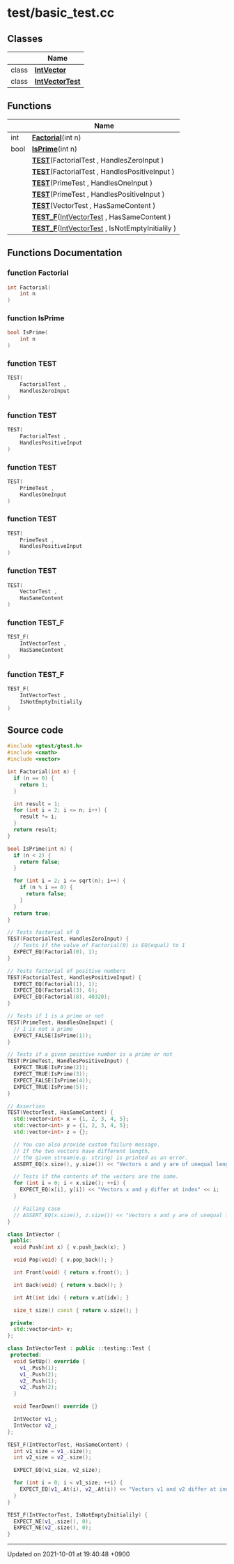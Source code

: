 

# test/basic_test.cc



## Classes

|                | Name           |
| -------------- | -------------- |
| class | **[IntVector](/Classes/IntVector)**  |
| class | **[IntVectorTest](/Classes/IntVectorTest)**  |

## Functions

|                | Name           |
| -------------- | -------------- |
| int | **[Factorial](/Files/test/basic_test.cc#function-factorial)**(int n) |
| bool | **[IsPrime](/Files/test/basic_test.cc#function-isprime)**(int n) |
| | **[TEST](/Files/test/basic_test.cc#function-test)**(FactorialTest , HandlesZeroInput ) |
| | **[TEST](/Files/test/basic_test.cc#function-test)**(FactorialTest , HandlesPositiveInput ) |
| | **[TEST](/Files/test/basic_test.cc#function-test)**(PrimeTest , HandlesOneInput ) |
| | **[TEST](/Files/test/basic_test.cc#function-test)**(PrimeTest , HandlesPositiveInput ) |
| | **[TEST](/Files/test/basic_test.cc#function-test)**(VectorTest , HasSameContent ) |
| | **[TEST_F](/Files/test/basic_test.cc#function-test_f)**(<a href="/Classes/IntVectorTest">IntVectorTest</a> , HasSameContent ) |
| | **[TEST_F](/Files/test/basic_test.cc#function-test_f)**(<a href="/Classes/IntVectorTest">IntVectorTest</a> , IsNotEmptyInitialily ) |


## Functions Documentation

### function Factorial

```cpp
int Factorial(
    int n
)
```


### function IsPrime

```cpp
bool IsPrime(
    int n
)
```


### function TEST

```cpp
TEST(
    FactorialTest ,
    HandlesZeroInput 
)
```


### function TEST

```cpp
TEST(
    FactorialTest ,
    HandlesPositiveInput 
)
```


### function TEST

```cpp
TEST(
    PrimeTest ,
    HandlesOneInput 
)
```


### function TEST

```cpp
TEST(
    PrimeTest ,
    HandlesPositiveInput 
)
```


### function TEST

```cpp
TEST(
    VectorTest ,
    HasSameContent 
)
```


### function TEST_F

```cpp
TEST_F(
    IntVectorTest ,
    HasSameContent 
)
```


### function TEST_F

```cpp
TEST_F(
    IntVectorTest ,
    IsNotEmptyInitialily 
)
```




## Source code

```cpp
#include <gtest/gtest.h>
#include <cmath>
#include <vector>

int Factorial(int n) {
  if (n == 0) {
    return 1;
  }

  int result = 1;
  for (int i = 2; i <= n; i++) {
    result *= i;
  }
  return result;
}

bool IsPrime(int n) {
  if (n < 2) {
    return false;
  }

  for (int i = 2; i <= sqrt(n); i++) {
    if (n % i == 0) {
      return false;
    }
  }
  return true;
}

// Tests factorial of 0
TEST(FactorialTest, HandlesZeroInput) {
  // Tests if the value of Factorial(0) is EQ(equal) to 1
  EXPECT_EQ(Factorial(0), 1);
}

// Tests factorial of positive numbers
TEST(FactorialTest, HandlesPositiveInput) {
  EXPECT_EQ(Factorial(1), 1);
  EXPECT_EQ(Factorial(3), 6);
  EXPECT_EQ(Factorial(8), 40320);
}

// Tests if 1 is a prime or not
TEST(PrimeTest, HandlesOneInput) {
  // 1 is not a prime
  EXPECT_FALSE(IsPrime(1));
}

// Tests if a given positive number is a prime or not
TEST(PrimeTest, HandlesPositiveInput) {
  EXPECT_TRUE(IsPrime(2));
  EXPECT_TRUE(IsPrime(3));
  EXPECT_FALSE(IsPrime(4));
  EXPECT_TRUE(IsPrime(5));
}

// Assertion
TEST(VectorTest, HasSameContent) {
  std::vector<int> x = {1, 2, 3, 4, 5};
  std::vector<int> y = {1, 2, 3, 4, 5};
  std::vector<int> z = {};

  // You can also provide custom failure message.
  // If the two vectors have different length,
  // the given stream(e.g. string) is printed as an error.
  ASSERT_EQ(x.size(), y.size()) << "Vectors x and y are of unequal length";

  // Tests if the contents of the vectors are the same.
  for (int i = 0; i < x.size(); ++i) {
    EXPECT_EQ(x[i], y[i]) << "Vectors x and y differ at index" << i;
  }

  // Failing case
  // ASSERT_EQ(x.size(), z.size()) << "Vectors x and y are of unequal length";
}

class IntVector {
 public:
  void Push(int x) { v.push_back(x); }

  void Pop(void) { v.pop_back(); }

  int Front(void) { return v.front(); }

  int Back(void) { return v.back(); }

  int At(int idx) { return v.at(idx); }

  size_t size() const { return v.size(); }

 private:
  std::vector<int> v;
};

class IntVectorTest : public ::testing::Test {
 protected:
  void SetUp() override {
    v1_.Push(1);
    v1_.Push(2);
    v2_.Push(1);
    v2_.Push(2);
  }

  void TearDown() override {}

  IntVector v1_;
  IntVector v2_;
};

TEST_F(IntVectorTest, HasSameContent) {
  int v1_size = v1_.size();
  int v2_size = v2_.size();

  EXPECT_EQ(v1_size, v2_size);

  for (int i = 0; i < v1_size; ++i) {
    EXPECT_EQ(v1_.At(i), v2_.At(i)) << "Vectors v1 and v2 differ at index" << i;
  }
}

TEST_F(IntVectorTest, IsNotEmptyInitialily) {
  EXPECT_NE(v1_.size(), 0);
  EXPECT_NE(v2_.size(), 0);
}
```


-------------------------------

Updated on 2021-10-01 at 19:40:48 +0900
